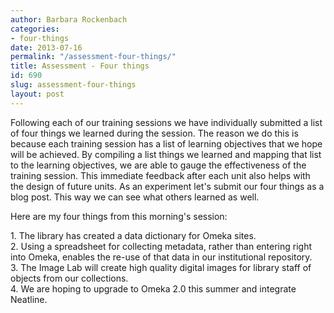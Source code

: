 ```yaml
---
author: Barbara Rockenbach
categories:
- four-things
date: 2013-07-16
permalink: "/assessment-four-things/"
title: Assessment - Four things
id: 690
slug: assessment-four-things
layout: post
---
```

Following each of our training sessions we have individually submitted a list of four things we learned during the session. The reason we do this is because each training session has a list of learning objectives that we hope will be achieved. By compiling a list things we learned and mapping that list to the learning objectives, we are able to gauge the effectiveness of the training session. This immediate feedback after each unit also helps with the design of future units. As an experiment let's submit our four things as a blog post. This way we can see what others learned as well.

Here are my four things from this morning's session:

<p>1. The library has created a data dictionary for Omeka sites.<br/>
2. Using a spreadsheet for collecting metadata, rather than entering right into Omeka, enables the re-use of that data in our institutional repository.<br/>
3. The Image Lab will create high quality digital images for library staff of objects from our collections.<br/>
4. We are hoping to upgrade to Omeka 2.0 this summer and integrate Neatline.</p>
